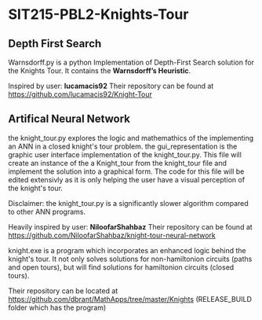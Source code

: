 # SIT215-PBL2-Knights-Tour
## Depth First Search

Warnsdorff.py is a python Implementation of Depth-First Search solution for the Knights Tour. It contains the <b>Warnsdorff’s Heuristic</b>. 

Inspired by user: <b>lucamacis92</b>
Their repository can be found at https://github.com/lucamacis92/Knight-Tour 

## Artifical Neural Network

the knight_tour.py explores the logic and mathemathics of the implementing an ANN in a closed knight's tour problem.
the gui_representation is the graphic user interface implementation of the knight_tour.py. This file will create an instance of the a Knight_tour from the knight_tour file and implement the solution into a graphical form. The code for this file will be edited extensivly as it is only helping the user have a visual perception of the knight's tour.

Disclaimer: the knight_tour.py is a significantly slower algorithm compared to other ANN programs. 

Heavily inspired by user: <b>NiloofarShahbaz</b>
Their repository can be found at https://github.com/NiloofarShahbaz/knight-tour-neural-network

knight.exe is a program which incorporates an enhanced logic behind the knight's tour. It not only solves solutions for non-hamiltonion circuits (paths and open tours), but will find solutions for hamiltonion circuits (closed tours). 

Their repository can be located at https://github.com/dbrant/MathApps/tree/master/Knights (RELEASE_BUILD folder which has the program)
